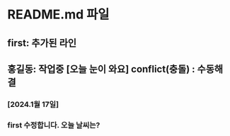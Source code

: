 # README.md 파일
## first: 추가된 라인
## 홍길동: 작업중 [오늘 눈이 와요] conflict(충돌) : 수동해결
### [2024.1월 17일] 
### first 수정합니다. 오늘 날씨는?
